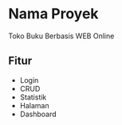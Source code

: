 # Nama Proyek

Toko Buku Berbasis WEB Online

## Fitur
- Login
- CRUD
- Statistik
- Halaman
- Dashboard

